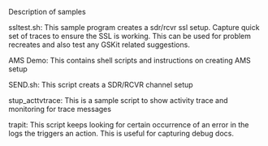 Description of samples

ssltest.sh: This sample program creates a sdr/rcvr ssl setup. Capture quick set of traces to ensure the SSL is working. This can be used for problem recreates and also test any GSKit related suggestions.

AMS Demo: This contains shell scripts and instructions on creating AMS setup

SEND.sh: This script creats a SDR/RCVR channel setup

stup_acttvtrace: This is a sample script to show activity trace and monitoring for trace messages

trapit: This script keeps looking for certain occurrence of an error in the logs the triggers an action. This is useful for capturing debug docs.
